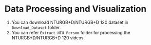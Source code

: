 # Data Processing and Visualization
1. You can download NTURGB+D/NTURGB+D 120 dataset in ```Download_Dataset``` folder.
2. You can refer ```Extract_NTU_Person``` folder for processing the NTURGB+D/NTURGB+D 120 videos.
